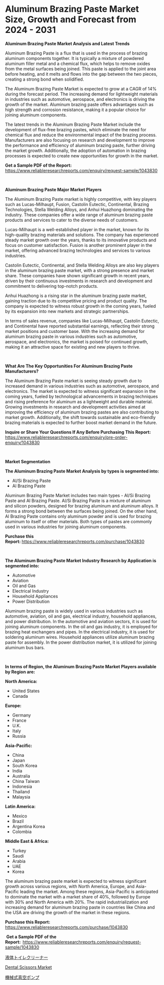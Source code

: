 <p><h1>Aluminum Brazing Paste Market Size, Growth and Forecast from 2024 - 2031</h1></p><p><strong>Aluminum Brazing Paste Market Analysis and Latest Trends</strong></p>
<p><p>Aluminum Brazing Paste is a flux that is used in the process of brazing aluminum components together. It is typically a mixture of powdered aluminum filler metal and a chemical flux, which helps to remove oxides from the metal surfaces being joined. This paste is applied to the joint area before heating, and it melts and flows into the gap between the two pieces, creating a strong bond when solidified.</p><p>The Aluminum Brazing Paste Market is expected to grow at a CAGR of 14% during the forecast period. The increasing demand for lightweight materials in industries such as automotive, aerospace, and electronics is driving the growth of the market. Aluminum brazing paste offers advantages such as high strength and corrosion resistance, making it a popular choice for joining aluminum components.</p><p>The latest trends in the Aluminum Brazing Paste Market include the development of flux-free brazing pastes, which eliminate the need for chemical flux and reduce the environmental impact of the brazing process. Manufacturers are also focusing on research and development to improve the performance and efficiency of aluminum brazing paste, further driving the market growth. Additionally, the adoption of automation in brazing processes is expected to create new opportunities for growth in the market.</p></p>
<p><strong>Get a Sample PDF of the Report:&nbsp;</strong> <a href="https://www.reliableresearchreports.com/enquiry/request-sample/1043830">https://www.reliableresearchreports.com/enquiry/request-sample/1043830</a></p>
<p>&nbsp;</p>
<p><strong>Aluminum Brazing Paste Major Market Players</strong></p>
<p><p>The Aluminum Brazing Paste market is highly competitive, with key players such as Lucas-Milhaupt, Fusion, Castolin Eutectic, Continental, Brazing Technologies, Stella Welding Alloys, and Anhui Huazhong dominating the industry. These companies offer a wide range of aluminum brazing paste products and services to cater to the diverse needs of customers.</p><p>Lucas-Milhaupt is a well-established player in the market, known for its high-quality brazing materials and solutions. The company has experienced steady market growth over the years, thanks to its innovative products and focus on customer satisfaction. Fusion is another prominent player in the market, offering advanced brazing technologies and services to various industries.</p><p>Castolin Eutectic, Continental, and Stella Welding Alloys are also key players in the aluminum brazing paste market, with a strong presence and market share. These companies have shown significant growth in recent years, driven by their continuous investments in research and development and commitment to delivering top-notch products.</p><p>Anhui Huazhong is a rising star in the aluminum brazing paste market, gaining traction due to its competitive pricing and product quality. The company is expected to witness robust growth in the coming years, fueled by its expansion into new markets and strategic partnerships.</p><p>In terms of sales revenue, companies like Lucas-Milhaupt, Castolin Eutectic, and Continental have reported substantial earnings, reflecting their strong market positions and customer base. With the increasing demand for aluminum brazing paste in various industries such as automotive, aerospace, and electronics, the market is poised for continued growth, making it an attractive space for existing and new players to thrive.</p></p>
<p>&nbsp;</p>
<p><strong>What Are The Key Opportunities For Aluminum Brazing Paste Manufacturers?</strong></p>
<p><p>The Aluminum Brazing Paste market is seeing steady growth due to increased demand in various industries such as automotive, aerospace, and electronics. The market is expected to witness significant expansion in the coming years, fueled by technological advancements in brazing techniques and rising preference for aluminum as a lightweight and durable material. Growing investments in research and development activities aimed at improving the efficiency of aluminum brazing pastes are also contributing to market growth. Additionally, the shift towards sustainable and eco-friendly brazing materials is expected to further boost market demand in the future.</p></p>
<p><strong>Inquire or Share Your Questions If Any Before Purchasing This Report:</strong> <a href="https://www.reliableresearchreports.com/enquiry/pre-order-enquiry/1043830">https://www.reliableresearchreports.com/enquiry/pre-order-enquiry/1043830</a></p>
<p>&nbsp;</p>
<p><strong>Market Segmentation</strong></p>
<p><strong>The Aluminum Brazing Paste Market Analysis by types is segmented into:</strong></p>
<p><ul><li>Al/Si Brazing Paste</li><li>Al Brazing Paste</li></ul></p>
<p><p>Aluminum Brazing Paste Market includes two main types - Al/Si Brazing Paste and Al Brazing Paste. Al/Si Brazing Paste is a mixture of aluminum and silicon powders, designed for brazing aluminum and aluminum alloys. It forms a strong bond between the surfaces being joined. On the other hand, Al Brazing Paste contains only aluminum powder and is used for brazing aluminum to itself or other materials. Both types of pastes are commonly used in various industries for joining aluminum components.</p></p>
<p><strong>Purchase this Report:&nbsp;</strong><a href="https://www.reliableresearchreports.com/purchase/1043830">https://www.reliableresearchreports.com/purchase/1043830</a></p>
<p>&nbsp;</p>
<p><strong>The Aluminum Brazing Paste Market Industry Research by Application is segmented into:</strong></p>
<p><ul><li>Automotive</li><li>Aviation</li><li>Oil and Gas</li><li>Electrical Industry</li><li>Household Appliances</li><li>Power Distribution</li></ul></p>
<p><p>Aluminum brazing paste is widely used in various industries such as automotive, aviation, oil and gas, electrical industry, household appliances, and power distribution. In the automotive and aviation sectors, it is used for joining aluminum components. In the oil and gas industry, it is employed for brazing heat exchangers and pipes. In the electrical industry, it is used for soldering aluminum wires. Household appliances utilize aluminum brazing paste for assembly. In the power distribution market, it is utilized for joining aluminum bus bars.</p></p>
<p>&nbsp;</p>
<p><strong>In terms of Region, the Aluminum Brazing Paste Market Players available by Region are:</strong></p>
<p>
    <p> <strong> North America: </strong>
        <ul>
            <li>United States</li>
            <li>Canada</li>
        </ul>
        </p> 
    <p> <strong> Europe: </strong>
        <ul>
            <li>Germany</li>
            <li>France</li>
            <li>U.K.</li>
            <li>Italy</li>
            <li>Russia</li>
        </ul>
        </p> 
    <p> <strong> Asia-Pacific: </strong>
        <ul>
            <li>China</li>
            <li>Japan</li>
            <li>South Korea</li>
            <li>India</li>
            <li>Australia</li>
            <li>China Taiwan</li>
            <li>Indonesia</li>
            <li>Thailand</li>
            <li>Malaysia</li>
        </ul>
        </p> 
    <p> <strong> Latin America: </strong>
        <ul>
            <li>Mexico</li>
            <li>Brazil</li>
            <li>Argentina Korea</li>
            <li>Colombia</li>
        </ul>
        </p> 
    <p> <strong> Middle East & Africa: </strong>
        <ul>
            <li>Turkey</li>
            <li>Saudi</li>
            <li>Arabia</li>
            <li>UAE</li>
            <li>Korea</li>
        </ul>
    </p>
    </p>
<p><p>The aluminum brazing paste market is expected to witness significant growth across various regions, with North America, Europe, and Asia-Pacific leading the market. Among these regions, Asia-Pacific is anticipated to dominate the market with a market share of 40%, followed by Europe with 30% and North America with 20%. The rapid industrialization and increasing demand for aluminum brazing paste in countries like China and the USA are driving the growth of the market in these regions.</p></p>
<p><strong>Purchase this Report: </strong><a href="https://www.reliableresearchreports.com/purchase/1043830">https://www.reliableresearchreports.com/purchase/1043830</a></p>
<p>&nbsp;<strong>Get a Sample PDF of the Report:&nbsp;&nbsp;</strong><a href="https://www.reliableresearchreports.com/enquiry/request-sample/1043830">https://www.reliableresearchreports.com/enquiry/request-sample/1043830</a></p>
<p><strong></strong></p>
<p><p><a href="https://medium.com/@marcosoenrt565736/%E6%B6%B2%E4%BD%93%E3%83%88%E3%82%A4%E3%83%AC%E3%82%AF%E3%83%AA%E3%83%BC%E3%83%8A%E3%83%BC%E5%B8%82%E5%A0%B4-2031%E5%B9%B4%E3%81%BE%E3%81%A7%E3%81%AE%E6%88%90%E5%8A%9F%E3%81%97%E3%81%9F%E3%83%93%E3%82%B8%E3%83%8D%E3%82%B9%E6%88%A6%E7%95%A5%E3%81%AE%E9%8D%B5-55f6ce4527bb">液体トイレクリーナー</a></p><p><a href="https://ivy-potential-64b.notion.site/Decoding-the-Dental-Scissors-Market-A-Deep-Dive-into-the-Latest-Market-Trends-Market-Segmentation--0c43c67e594d4e9caf0144b2ab931659">Dental Scissors Market</a></p><p><a href="https://medium.com/@rusty-marie2024/%E6%A9%9F%E6%A2%B0%E5%BC%8F%E7%9C%9F%E7%A9%BA%E3%83%9D%E3%83%B3%E3%83%97%E5%B8%82%E5%A0%B4-%E7%A8%AE%E9%A1%9E-%E7%94%A8%E9%80%94-%E5%9C%B0%E7%90%86%E3%81%AB%E3%82%88%E3%82%8B%E5%8C%85%E6%8B%AC%E7%9A%84%E8%A9%95%E4%BE%A1-e6728fe3aa1a">機械式真空ポンプ</a></p></p>